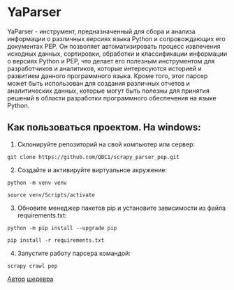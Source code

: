 # YaParser
YaParser - инструмент, предназначенный для сбора и анализа информации о различных версиях языка Python и сопровождающих его документах PEP. Он позволяет автоматизировать процесс извлечения исходных данных, сортировки, обработки и классификации информации о версиях Python и PEP, что делает его полезным инструментом для разработчиков и аналитиков, которые интересуются историей и развитием данного программного языка. Кроме того, этот парсер может быть использован для создания различных отчетов и аналитических данных, которые могут быть полезны для принятия решений в области разработки программного обеспечения на языке Python.
## Как пользоваться проектом. На windows:
1) Склонируйте репозиторий на свой компьютер или сервер:
```
git clone https://github.com/QBC1/scrapy_parser_pep.git
```
2) Создайте и активируйте виртуальное акружение:
```
python -m venv venv
```
```
source venv/Scripts/activate
```
3) Обновите менеджер пакетов pip и установите зависимости из файла requirements.txt:
```
python -m pip install --upgrade pip
```
```
pip install -r requirements.txt
```
4) Запустите работу парсера командой:
```
scrapy crawl pep
```
[Автор](https://github.com/QBC1) [шедевра](https://github.com/QBC1/scrapy_parser_pep)
